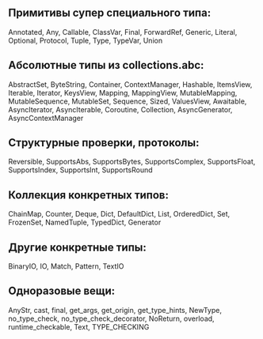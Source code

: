 ##  Примитивы супер специального типа: 
Annotated, Any, Callable, ClassVar, Final, ForwardRef, Generic, 
Literal, Optional, Protocol, Tuple, Type, TypeVar, Union

## Абсолютные типы из collections.abc: 
AbstractSet, ByteString, Container, ContextManager, Hashable,
ItemsView, Iterable, Iterator, KeysView, Mapping, MappingView, MutableMapping, MutableSequence,
MutableSet, Sequence, Sized, ValuesView, Awaitable, AsyncIterator, AsyncIterable, Coroutine, Collection,
AsyncGenerator, AsyncContextManager

## Структурные проверки, протоколы: 
Reversible, SupportsAbs, SupportsBytes, SupportsComplex, 
SupportsFloat, SupportsIndex, SupportsInt, SupportsRound

## Коллекция конкретных типов: 
ChainMap, Counter, Deque, Dict, DefaultDict, List, OrderedDict, Set,
FrozenSet, NamedTuple, TypedDict, Generator

## Другие конкретные типы: 
BinaryIO, IO, Match, Pattern, TextIO

## Одноразовые вещи: 
AnyStr, cast, final, get_args, get_origin, get_type_hints, NewType, no_type_check,
no_type_check_decorator, NoReturn, overload, runtime_checkable, Text, TYPE_CHECKING